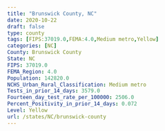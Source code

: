 ```yaml
---
title: "Brunswick County, NC"
date: 2020-10-22
draft: false
type: county
tags: [FIPS:37019.0,FEMA:4.0,Medium metro,Yellow]
categories: [NC]
County: Brunswick County
State: NC
FIPS: 37019.0
FEMA_Region: 4.0
Population: 142820.0
NCHS_Urban_Rural_Classification: Medium metro
Tests_in_prior_14_days: 3579.0
Fourteen_day_test_rate_per_100000: 2506.0
Percent_Positivity_in_prior_14_days: 0.072
Level: Yellow
url: /states/NC/brunswick-county
---
```



